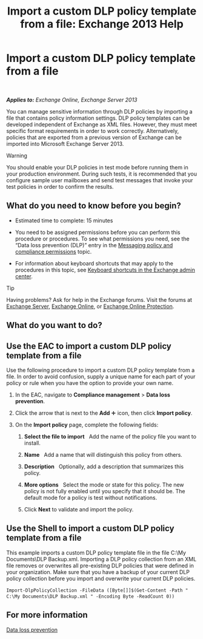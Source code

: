 ﻿---
title: 'Import a custom DLP policy template from a file: Exchange 2013 Help'
TOCTitle: Import a custom DLP policy template from a file
ms:assetid: 83f49dbd-f9b1-498e-b548-1529c5e1ccdb
ms:mtpsurl: https://technet.microsoft.com/en-us/library/JJ150531(v=EXCHG.150)
ms:contentKeyID: 47560045
ms.date: 12/10/2017
mtps_version: v=EXCHG.150
---

# Import a custom DLP policy template from a file

 

_**Applies to:** Exchange Online, Exchange Server 2013_


You can manage sensitive information through DLP policies by importing a file that contains policy information settings. DLP policy templates can be developed independent of Exchange as XML files. However, they must meet specific format requirements in order to work correctly. Alternatively, policies that are exported from a previous version of Exchange can be imported into Microsoft Exchange Server 2013.


> [!WARNING]
> You should enable your DLP policies in test mode before running them in your production environment. During such tests, it is recommended that you configure sample user mailboxes and send test messages that invoke your test policies in order to confirm the results.



## What do you need to know before you begin?

  - Estimated time to complete: 15 minutes

  - You need to be assigned permissions before you can perform this procedure or procedures. To see what permissions you need, see the “Data loss prevention (DLP)” entry in the [Messaging policy and compliance permissions](messaging-policy-and-compliance-permissions-exchange-2013-help.md) topic.

  - For information about keyboard shortcuts that may apply to the procedures in this topic, see [Keyboard shortcuts in the Exchange admin center](keyboard-shortcuts-in-the-exchange-admin-center-exchange-online-protection-help.md).


> [!TIP]
> Having problems? Ask for help in the Exchange forums. Visit the forums at <A href="https://go.microsoft.com/fwlink/p/?linkid=60612">Exchange Server</A>, <A href="https://go.microsoft.com/fwlink/p/?linkid=267542">Exchange Online</A>, or <A href="https://go.microsoft.com/fwlink/p/?linkid=285351">Exchange Online Protection</A>.



## What do you want to do?

## Use the EAC to import a custom DLP policy template from a file

Use the following procedure to import a custom DLP policy template from a file. In order to avoid confusion, supply a unique name for each part of your policy or rule when you have the option to provide your own name.

1.  In the EAC, navigate to **Compliance management** \> **Data loss prevention**.

2.  Click the arrow that is next to the **Add** ![Add Icon](images/JJ218640.c1e75329-d6d7-4073-a27d-498590bbb558(EXCHG.150).gif "Add Icon") icon, then click **Import policy**.

3.  On the **Import policy** page, complete the following fields:
    
    1.  **Select the file to import**   Add the name of the policy file you want to install.
    
    2.  **Name**   Add a name that will distinguish this policy from others.
    
    3.  **Description**   Optionally, add a description that summarizes this policy.
    
    4.  **More options**   Select the mode or state for this policy. The new policy is not fully enabled until you specify that it should be. The default mode for a policy is test without notifications.
    
    5.  Click **Next** to validate and import the policy.

## Use the Shell to import a custom DLP policy template from a file

This example imports a custom DLP policy template file in the file C:\\My Documents\\DLP Backup.xml. Importing a DLP policy collection from an XML file removes or overwrites all pre-existing DLP policies that were defined in your organization. Make sure that you have a backup of your current DLP policy collection before you import and overwrite your current DLP policies.

    Import-DlpPolicyCollection -FileData ([Byte[]]$(Get-Content -Path " C:\My Documents\DLP Backup.xml " -Encoding Byte -ReadCount 0))

## For more information

[Data loss prevention](https://docs.microsoft.com/en-us/exchange/security-and-compliance/data-loss-prevention/data-loss-prevention)

